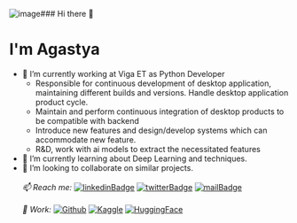 ![image](https://github.com/AgastyaPatel/AgastyaPatel/assets/69053403/d61a9477-b91c-4c46-84ab-f29971f45f40)### Hi there 👋
# I'm Agastya

- 🔭 I’m currently working at Viga ET as Python Developer
  - Responsible for continuous development of desktop application, maintaining different builds and versions. Handle desktop application product cycle.
  - Maintain and perform continuous integration of desktop products to be compatible with backend
  - Introduce new features and design/develop systems which can accommodate new feature.
  - R&D, work with ai models to extract the necessitated features
- 🌱 I’m currently learning about Deep Learning and techniques.
- 👯 I’m looking to collaborate on similar projects.
<br></br>
*📫 Reach me:*
[![linkedinBadge](https://img.shields.io/badge/4gastyaPatel-grey?logo=linkedin&labelColor=%230A66C2)](https://www.linkedin.com/in/4gastyapatel/)
[![twitterBadge](https://img.shields.io/badge/4gastyaPatel-grey?logo=x&logoColor=white&labelColor=%23000000)](https://twitter.com/4gastyaPatel)
[![mailBadge](https://img.shields.io/badge/contact2agastya%40gmail.com-grey?logo=gmail&logoColor=white&labelColor=%23EA4335)](mailto:contact2agastya@gmail.com)
<br></br>
*💼 Work:*
[![Github](https://img.shields.io/badge/AgastyaPatel-grey?style=Plastic&label=Github&labelColor=purple)](https://github.com/AgastyaPatel) 
[![Kaggle](https://img.shields.io/badge/AgastyaPatel-grey?style=Plastic&label=Kaggle&labelColor=blue)](https://github.com/AgastyaPatel) 
[![HuggingFace](https://img.shields.io/badge/AgastyaPatel-grey?style=Plastic&label=HuggingFace&labelColor=yellow)](https://github.com/AgastyaPatel) 

<br></br>
<!--
**AgastyaPatel/AgastyaPatel** is a ✨ _special_ ✨ repository because its `README.md` (this file) appears on your GitHub profile.

Here are some ideas to get you started:

- 🔭 I’m currently working on ...
- 🌱 I’m currently learning ...
- 👯 I’m looking to collaborate on ...
- 🤔 I’m looking for help with ...
- 💬 Ask me about ...
- 📫 How to reach me: ...
- 😄 Pronouns: ...
- ⚡ Fun fact: ...
-->
